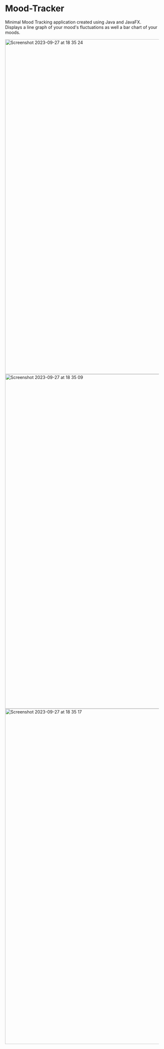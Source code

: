 # Mood-Tracker

Minimal Mood Tracking application created using Java and JavaFX. Displays a line graph of your mood's fluctuations as well a bar chart of your moods. 

<img width="1097" alt="Screenshot 2023-09-27 at 18 35 24" src="https://github.com/salmarashad/Mood-Tracker/assets/133657259/386e03a5-7a31-4117-bbdf-5603a1075974">
<img width="1096" alt="Screenshot 2023-09-27 at 18 35 09" src="https://github.com/salmarashad/Mood-Tracker/assets/133657259/54d22825-fa66-477c-8998-7d3d545d7c05">
<img width="1099" alt="Screenshot 2023-09-27 at 18 35 17" src="https://github.com/salmarashad/Mood-Tracker/assets/133657259/be58d09b-3771-45f7-b22a-0669c4e05f8a">
